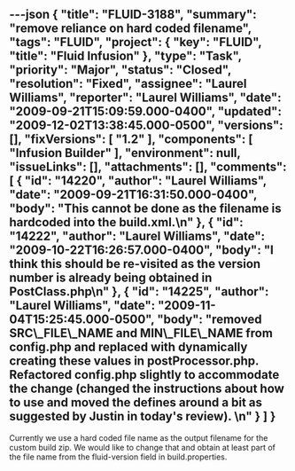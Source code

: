 ---json
{
  "title": "FLUID-3188",
  "summary": "remove reliance on hard coded filename",
  "tags": "FLUID",
  "project": {
    "key": "FLUID",
    "title": "Fluid Infusion"
  },
  "type": "Task",
  "priority": "Major",
  "status": "Closed",
  "resolution": "Fixed",
  "assignee": "Laurel Williams",
  "reporter": "Laurel Williams",
  "date": "2009-09-21T15:09:59.000-0400",
  "updated": "2009-12-02T13:38:45.000-0500",
  "versions": [],
  "fixVersions": [
    "1.2"
  ],
  "components": [
    "Infusion Builder"
  ],
  "environment": null,
  "issueLinks": [],
  "attachments": [],
  "comments": [
    {
      "id": "14220",
      "author": "Laurel Williams",
      "date": "2009-09-21T16:31:50.000-0400",
      "body": "This cannot be done as the filename is hardcoded into the build.xml.\n"
    },
    {
      "id": "14222",
      "author": "Laurel Williams",
      "date": "2009-10-22T16:26:57.000-0400",
      "body": "I think this should be re-visited as the version number is already being obtained in PostClass.php\n"
    },
    {
      "id": "14225",
      "author": "Laurel Williams",
      "date": "2009-11-04T15:25:45.000-0500",
      "body": "removed SRC\\_FILE\\_NAME and MIN\\_FILE\\_NAME from config.php and replaced with dynamically creating these values in postProcessor.php. Refactored config.php slightly to accommodate the change (changed the instructions about how to use and moved the defines around a bit as suggested by Justin in today's review).&#x20;\n"
    }
  ]
}
---
Currently we use a hard coded file name as the output filename for the custom build zip. We would like to change that and obtain at least part of the file name from the fluid-version field in build.properties.

        